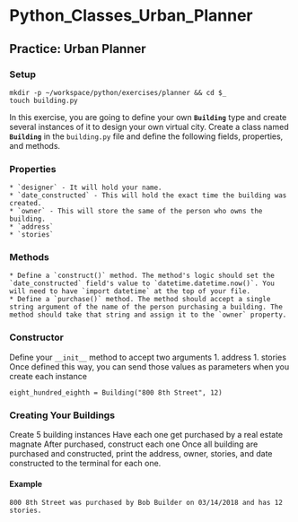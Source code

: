 # Python_Classes_Urban_Planner

## Practice: Urban Planner
### Setup
```
mkdir -p ~/workspace/python/exercises/planner && cd $_
touch building.py
```

In this exercise, you are going to define your own **`Building`** type and create several instances of it to design your own virtual city. Create a class named **`Building`** in the `building.py` file and define the following fields, properties, and methods.

### Properties
    * `designer` - It will hold your name.
    * `date_constructed` - This will hold the exact time the building was created.
    * `owner` - This will store the same of the person who owns the building.
    * `address`
    * `stories`

### Methods
    * Define a `construct()` method. The method's logic should set the `date_constructed` field's value to `datetime.datetime.now()`. You will need to have `import datetime` at the top of your file.
    * Define a `purchase()` method. The method should accept a single string argument of the name of the person purchasing a building. The method should take that string and assign it to the `owner` property.

### Constructor
Define your `__init__` method to accept two arguments
    1. address
    1. stories
Once defined this way, you can send those values as parameters when you create each instance
```
eight_hundred_eighth = Building("800 8th Street", 12)
```

### Creating Your Buildings
Create 5 building instances
Have each one get purchased by a real estate magnate
After purchased, construct each one
Once all building are purchased and constructed, print the address, owner, stories, and date constructed to the terminal for each one.

#### Example
```
800 8th Street was purchased by Bob Builder on 03/14/2018 and has 12 stories.